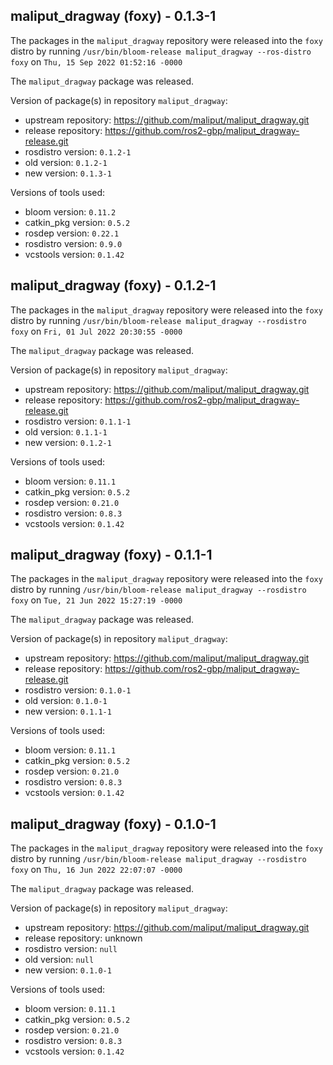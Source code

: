 ## maliput_dragway (foxy) - 0.1.3-1

The packages in the `maliput_dragway` repository were released into the `foxy` distro by running `/usr/bin/bloom-release maliput_dragway --ros-distro foxy` on `Thu, 15 Sep 2022 01:52:16 -0000`

The `maliput_dragway` package was released.

Version of package(s) in repository `maliput_dragway`:

- upstream repository: https://github.com/maliput/maliput_dragway.git
- release repository: https://github.com/ros2-gbp/maliput_dragway-release.git
- rosdistro version: `0.1.2-1`
- old version: `0.1.2-1`
- new version: `0.1.3-1`

Versions of tools used:

- bloom version: `0.11.2`
- catkin_pkg version: `0.5.2`
- rosdep version: `0.22.1`
- rosdistro version: `0.9.0`
- vcstools version: `0.1.42`


## maliput_dragway (foxy) - 0.1.2-1

The packages in the `maliput_dragway` repository were released into the `foxy` distro by running `/usr/bin/bloom-release maliput_dragway --rosdistro foxy` on `Fri, 01 Jul 2022 20:30:55 -0000`

The `maliput_dragway` package was released.

Version of package(s) in repository `maliput_dragway`:

- upstream repository: https://github.com/maliput/maliput_dragway.git
- release repository: https://github.com/ros2-gbp/maliput_dragway-release.git
- rosdistro version: `0.1.1-1`
- old version: `0.1.1-1`
- new version: `0.1.2-1`

Versions of tools used:

- bloom version: `0.11.1`
- catkin_pkg version: `0.5.2`
- rosdep version: `0.21.0`
- rosdistro version: `0.8.3`
- vcstools version: `0.1.42`


## maliput_dragway (foxy) - 0.1.1-1

The packages in the `maliput_dragway` repository were released into the `foxy` distro by running `/usr/bin/bloom-release maliput_dragway --rosdistro foxy` on `Tue, 21 Jun 2022 15:27:19 -0000`

The `maliput_dragway` package was released.

Version of package(s) in repository `maliput_dragway`:

- upstream repository: https://github.com/maliput/maliput_dragway.git
- release repository: https://github.com/ros2-gbp/maliput_dragway-release.git
- rosdistro version: `0.1.0-1`
- old version: `0.1.0-1`
- new version: `0.1.1-1`

Versions of tools used:

- bloom version: `0.11.1`
- catkin_pkg version: `0.5.2`
- rosdep version: `0.21.0`
- rosdistro version: `0.8.3`
- vcstools version: `0.1.42`


## maliput_dragway (foxy) - 0.1.0-1

The packages in the `maliput_dragway` repository were released into the `foxy` distro by running `/usr/bin/bloom-release maliput_dragway --rosdistro foxy` on `Thu, 16 Jun 2022 22:07:07 -0000`

The `maliput_dragway` package was released.

Version of package(s) in repository `maliput_dragway`:

- upstream repository: https://github.com/maliput/maliput_dragway.git
- release repository: unknown
- rosdistro version: `null`
- old version: `null`
- new version: `0.1.0-1`

Versions of tools used:

- bloom version: `0.11.1`
- catkin_pkg version: `0.5.2`
- rosdep version: `0.21.0`
- rosdistro version: `0.8.3`
- vcstools version: `0.1.42`


